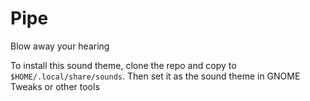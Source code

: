 # Pipe
Blow away your hearing

To install this sound theme, clone the repo and copy to ``$HOME/.local/share/sounds``. Then set it as the sound theme in GNOME Tweaks or other tools
